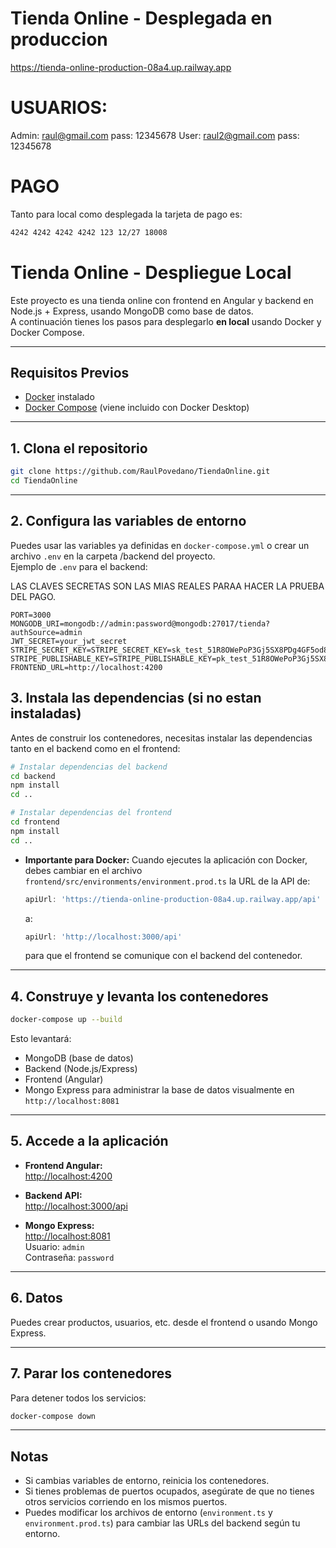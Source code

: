 # Tienda Online - Desplegada en produccion

https://tienda-online-production-08a4.up.railway.app

# USUARIOS:

Admin: raul@gmail.com pass: 12345678
User: raul2@gmail.com pass: 12345678

# PAGO

Tanto para local como desplegada la tarjeta de pago es:

```bash
4242 4242 4242 4242 123 12/27 18008
````
# Tienda Online - Despliegue Local



Este proyecto es una tienda online con frontend en Angular y backend en Node.js + Express, usando MongoDB como base de datos.  
A continuación tienes los pasos para desplegarlo **en local** usando Docker y Docker Compose.

---

## Requisitos Previos

- [Docker](https://www.docker.com/products/docker-desktop) instalado
- [Docker Compose](https://docs.docker.com/compose/) (viene incluido con Docker Desktop)

---

## 1. Clona el repositorio

```bash
git clone https://github.com/RaulPovedano/TiendaOnline.git
cd TiendaOnline
```

---

## 2. Configura las variables de entorno

Puedes usar las variables ya definidas en `docker-compose.yml` o crear un archivo `.env` en la carpeta /backend del proyecto.  
Ejemplo de `.env` para el backend:


LAS CLAVES SECRETAS SON LAS MIAS REALES PARAA HACER LA PRUEBA DEL PAGO.

```env
PORT=3000
MONGODB_URI=mongodb://admin:password@mongodb:27017/tienda?authSource=admin
JWT_SECRET=your_jwt_secret
STRIPE_SECRET_KEY=STRIPE_SECRET_KEY=sk_test_51R8OWePoP3Gj5SX8PDg4GF5od8fLjpyRREZ8pxETdHgTrW3vhCt7DWsePZu5WuU4337sus48IBhMffrtds8iMSmJ00jt0OT6W5
STRIPE_PUBLISHABLE_KEY=STRIPE_PUBLISHABLE_KEY=pk_test_51R8OWePoP3Gj5SX86xi0a9fU3Q3h6LoemxRBjRf4iSXEkDRQ08obgZAkI5YjZ1RX4gE6RT3Kh2PNpO9Bc3yxmoyz00UXnOMCHB
FRONTEND_URL=http://localhost:4200
```

## 3. Instala las dependencias (si no estan instaladas)

Antes de construir los contenedores, necesitas instalar las dependencias tanto en el backend como en el frontend:

```bash
# Instalar dependencias del backend
cd backend
npm install
cd ..

# Instalar dependencias del frontend
cd frontend
npm install
cd ..
```

- **Importante para Docker:** Cuando ejecutes la aplicación con Docker, debes cambiar en el archivo `frontend/src/environments/environment.prod.ts` la URL de la API de:
  ```typescript
  apiUrl: 'https://tienda-online-production-08a4.up.railway.app/api'
  ```
  a:
  ```typescript
  apiUrl: 'http://localhost:3000/api'
  ```
  para que el frontend se comunique con el backend del contenedor.

---

## 4. Construye y levanta los contenedores

```bash
docker-compose up --build
```

Esto levantará:
- MongoDB (base de datos)
- Backend (Node.js/Express)
- Frontend (Angular)
- Mongo Express para administrar la base de datos visualmente en `http://localhost:8081`

---

## 5. Accede a la aplicación

- **Frontend Angular:**  
  [http://localhost:4200](http://localhost:4200)

- **Backend API:**  
  [http://localhost:3000/api](http://localhost:3000/api)

- **Mongo Express:**  
  [http://localhost:8081](http://localhost:8081)  
  Usuario: `admin`  
  Contraseña: `password`

---

## 6. Datos

Puedes crear productos, usuarios, etc. desde el frontend o usando Mongo Express.

---

## 7. Parar los contenedores

Para detener todos los servicios:

```bash
docker-compose down
```

---

## Notas

- Si cambias variables de entorno, reinicia los contenedores.
- Si tienes problemas de puertos ocupados, asegúrate de que no tienes otros servicios corriendo en los mismos puertos.
- Puedes modificar los archivos de entorno (`environment.ts` y `environment.prod.ts`) para cambiar las URLs del backend según tu entorno.
